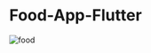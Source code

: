 # Food-App-Flutter

![food](https://user-images.githubusercontent.com/1903981/153768617-b5b25dc4-4bcc-43df-8b11-77f954cbe679.jpg)
